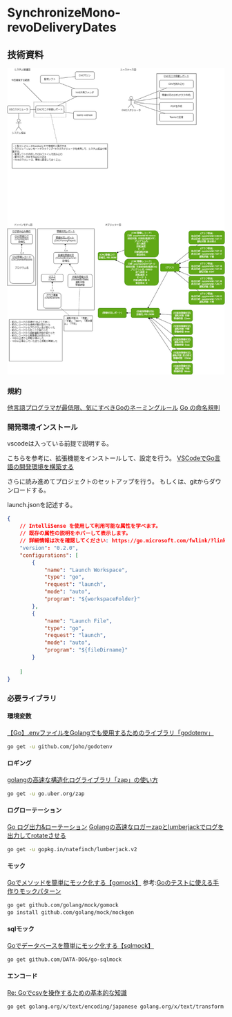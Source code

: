 # SynchronizeMono-revoDeliveryDates

## 技術資料

<img src="images/sudoDiagram.png" alt="sudo図"/>

### 規約

[他言語プログラマが最低限、気にすべきGoのネーミングルール](https://zenn.dev/keitakn/articles/go-naming-rules)
[Go の命名規則](https://micnncim.com/posts/ja/go-naming-convention)

### 開発環境インストール

vscodeは入っている前提で説明する。

こちらを参考に、拡張機能をインストールして、設定を行う。
[VSCodeでGo言語の開発環境を構築する](https://qiita.com/melty_go/items/c977ba594efcffc8b567)

さらに読み進めてプロジェクトのセットアップを行う。
もしくは、gitからダウンロードする。

launch.jsonを記述する。

```json
{
    // IntelliSense を使用して利用可能な属性を学べます。
    // 既存の属性の説明をホバーして表示します。
    // 詳細情報は次を確認してください: https://go.microsoft.com/fwlink/?linkid=830387
    "version": "0.2.0",
    "configurations": [
        {
            "name": "Launch Workspace",
            "type": "go",
            "request": "launch",
            "mode": "auto",
            "program": "${workspaceFolder}"
        },
        {
            "name": "Launch File",
            "type": "go",
            "request": "launch",
            "mode": "auto",
            "program": "${fileDirname}"
        }

    ]
}
```

### 必要ライブラリ

#### 環境変数

[【Go】.envファイルをGolangでも使用するためのライブラリ「godotenv」](https://qiita.com/sola-msr/items/fb7d6889d7bd7a6705d0)

```bash
go get -u github.com/joho/godotenv
```

#### ロギング

[golangの高速な構造化ログライブラリ「zap」の使い方](https://qiita.com/emonuh/items/28dbee9bf2fe51d28153)

```bash
go get -u go.uber.org/zap
```

#### ログローテーション

[Go ログ出力&ローテーション](https://qiita.com/KWS_0901/items/c95d11b4d6f271612401)
[Golangの高速なロガーzapとlumberjackでログを出力してrotateさせる](https://www.sambaiz.net/article/104/)

```bash
go get -u gopkg.in/natefinch/lumberjack.v2
```

#### モック

[Goでメソッドを簡単にモック化する【gomock】](https://qiita.com/gold-kou/items/81562f9142323b364a60)
参考:[Goのテストに使える手作りモックパターン](https://moneyforward.com/engineers_blog/2021/03/08/go-test-mock/#fnref:1)

```bash
go get github.com/golang/mock/gomock
go install github.com/golang/mock/mockgen
```

#### sqlモック

[Goでデータベースを簡単にモック化する【sqlmock】](https://qiita.com/gold-kou/items/cb174690397f651e2d7f)

```bash
go get github.com/DATA-DOG/go-sqlmock
```

#### エンコード

[Re: Goでcsvを操作するための基本的な知識](https://zenn.dev/mattn/articles/fd545a14b0ffdf)

```bash
go get golang.org/x/text/encoding/japanese golang.org/x/text/transform
```
